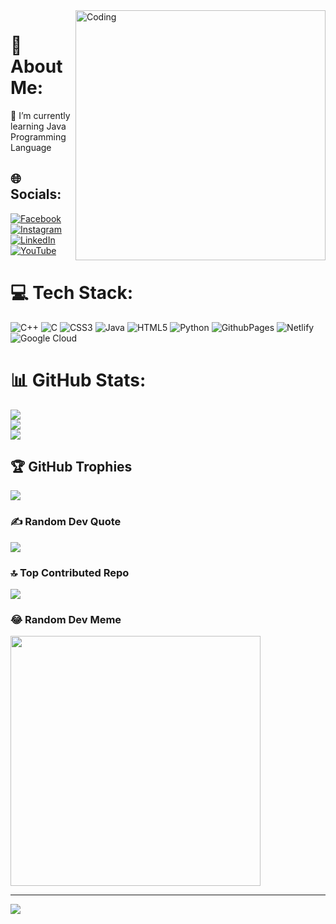 <img align="right" alt="Coding" width="400" src="png.png">

# 💫 About Me:
🌱 I’m currently learning Java Programming Language<br>


## 🌐 Socials:
[![Facebook](https://img.shields.io/badge/Facebook-%231877F2.svg?logo=Facebook&logoColor=white)](https://facebook.com/harshit.goswami.73345) [![Instagram](https://img.shields.io/badge/Instagram-%23E4405F.svg?logo=Instagram&logoColor=white)](https://instagram.com/harshitgoswamiii) [![LinkedIn](https://img.shields.io/badge/LinkedIn-%230077B5.svg?logo=linkedin&logoColor=white)](https://linkedin.com/in/harshitGoswami) [![YouTube](https://img.shields.io/badge/YouTube-%23FF0000.svg?logo=YouTube&logoColor=white)](https://youtube.com/@nexus_navocc) 

# 💻 Tech Stack:
![C++](https://img.shields.io/badge/c++-%2300599C.svg?style=for-the-badge&logo=c%2B%2B&logoColor=white) ![C](https://img.shields.io/badge/c-%2300599C.svg?style=for-the-badge&logo=c&logoColor=white) ![CSS3](https://img.shields.io/badge/css3-%231572B6.svg?style=for-the-badge&logo=css3&logoColor=white) ![Java](https://img.shields.io/badge/java-%23ED8B00.svg?style=for-the-badge&logo=openjdk&logoColor=white) ![HTML5](https://img.shields.io/badge/html5-%23E34F26.svg?style=for-the-badge&logo=html5&logoColor=white) ![Python](https://img.shields.io/badge/python-3670A0?style=for-the-badge&logo=python&logoColor=ffdd54) ![GithubPages](https://img.shields.io/badge/github%20pages-121013?style=for-the-badge&logo=github&logoColor=white) ![Netlify](https://img.shields.io/badge/netlify-%23000000.svg?style=for-the-badge&logo=netlify&logoColor=#00C7B7) ![Google Cloud](https://img.shields.io/badge/GoogleCloud-%234285F4.svg?style=for-the-badge&logo=google-cloud&logoColor=white)
# 📊 GitHub Stats:
![](https://github-readme-stats.vercel.app/api?username=HarshitGoswamiii&theme=bear&hide_border=false&include_all_commits=false&count_private=false)<br/>
![](https://github-readme-streak-stats.herokuapp.com/?user=HarshitGoswamiii&theme=bear&hide_border=false)<br/>
![](https://github-readme-stats.vercel.app/api/top-langs/?username=HarshitGoswamiii&theme=bear&hide_border=false&include_all_commits=false&count_private=false&layout=compact)

## 🏆 GitHub Trophies
![](https://github-profile-trophy.vercel.app/?username=HarshitGoswamiii&theme=radical&no-frame=false&no-bg=true&margin-w=4)

### ✍️ Random Dev Quote
![](https://quotes-github-readme.vercel.app/api?type=horizontal&theme=merko)

### 🔝 Top Contributed Repo
![](https://github-contributor-stats.vercel.app/api?username=HarshitGoswamiii&limit=5&theme=vue-dark&combine_all_yearly_contributions=true)

### 😂 Random Dev Meme
<img src='https://memer-new.vercel.app/' style="height: 400px;"/>

---
[![](https://visitcount.itsvg.in/api?id=HarshitGoswamiii&icon=6&color=12)](https://visitcount.itsvg.in)

<!-- Proudly created with GPRM ( https://gprm.itsvg.in ) -->
